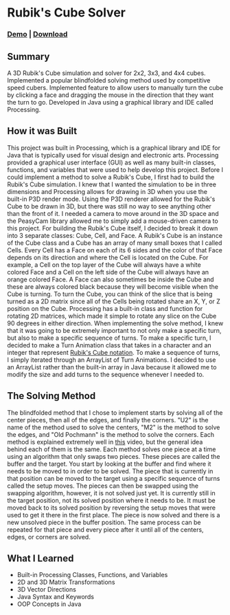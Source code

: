 # Rubik's Cube Solver

### [Demo](https://www.youtube.com/watch?v=oZSwaQ6uV1U) | [Download](https://clabounty.itch.io/rubiks-cube-solver)

## Summary
A 3D Rubik's Cube simulation and solver for 2x2, 3x3, and 4x4 cubes. Implemented a popular blindfolded solving method used by competitive speed cubers. Implemented feature to allow users to manually turn the cube by clicking a face and dragging the mouse in the direction that they want the turn to go. Developed in Java using a graphical library and IDE called Processing.

## How it was Built
This project was built in Processing, which is a graphical library and IDE for Java that is typically used for visual design and electronic arts. Processing provided a graphical user interface (GUI) as well as many built-in classes, functions, and variables that were used to help develop this project. Before I could implement a method to solve a Rubik's Cube, I first had to build the Rubik's Cube simulation. I knew that I wanted the simulation to be in three dimensions and Processing allows for drawing in 3D when you use the built-in P3D render mode. Using the P3D renderer allowed for the Rubik's Cube to be drawn in 3D, but there was still no way to see anything other than the front of it. I needed a camera to move around in the 3D space and the PeasyCam library allowed me to simply add a mouse-driven camera to this project. For building the Rubik's Cube itself, I decided to break it down into 3 separate classes: Cube, Cell, and Face. A Rubik's Cube is an instance of the Cube class and a Cube has an array of many small boxes that I called Cells. Every Cell has a Face on each of its 6 sides and the color of that Face depends on its direction and where the Cell is located on the Cube. For example, a Cell on the top layer of the Cube will always have a white colored Face and a Cell on the left side of the Cube will always have an orange colored Face. A Face can also sometimes be inside the Cube and these are always colored black because they will become visible when the Cube is turning. To turn the Cube, you can think of the slice that is being turned as a 2D matrix since all of the Cells being rotated share an X, Y, or Z position on the Cube. Processing has a built-in class and function for rotating 2D matrices, which made it simple to rotate any slice on the Cube 90 degrees in either direction. When implementing the solve method, I knew that it was going to be extremely important to not only make a specific turn, but also to make a specific sequence of turns. To make a specific turn, I decided to make a Turn Animation class that takes in a character and an integer that represent [Rubik's Cube notation](https://jperm.net/3x3/moves). To make a sequence of turns, I simply iterated through an ArrayList of Turn Animations. I decided to use an ArrayList rather than the built-in array in Java because it allowed me to modify the size and add turns to the sequence whenever I needed to.

## The Solving Method
The blindfolded method that I chose to implement starts by solving all of the center pieces, then all of the edges, and finally the corners. "U2" is the name of the method used to solve the centers, "M2" is the method to solve the edges, and "Old Pochmann" is the method to solve the corners. Each method is explained extremely well in [this](https://www.youtube.com/watch?v=dG4J_ro_dDQ) video, but the general idea behind each of them is the same. Each method solves one piece at a time using an algorithm that only swaps two pieces. These pieces are called the buffer and the target. You start by looking at the buffer and find where it needs to be moved to in order to be solved. The piece that is currently in that position can be moved to the target using a specific sequence of turns called the setup moves. The pieces can then be swapped using the swapping algorithm, however, it is not solved just yet. It is currently still in the target position, not its solved position where it needs to be. It must be moved back to its solved position by reversing the setup moves that were used to get it there in the first place. The piece is now solved and there is a new unsolved piece in the buffer position. The same process can be repeated for that piece and every piece after it until all of the centers, edges, or corners are solved.

## What I Learned
- Built-in Processing Classes, Functions, and Variables
- 2D and 3D Matrix Transformations
- 3D Vector Directions
- Java Syntax and Keywords
- OOP Concepts in Java
